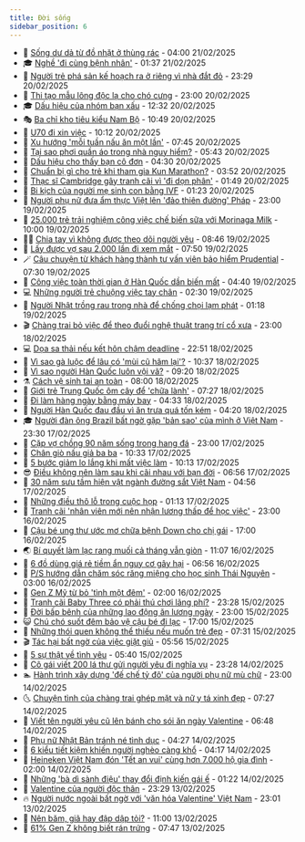 ```yaml
---
title: Đời sống
sidebar_position: 6
---
```


<!-- vnexpress-doi-song:START -->
- 🚀 [Sống dư dả từ đồ nhặt ở thùng rác](https://vnexpress.net/song-du-da-tu-do-nhat-o-thung-rac-4852123.html) - 04:00 21/02/2025
- 🎓 [Nghề &#39;đi cùng bệnh nhân&#39;](https://vnexpress.net/nghe-di-cung-benh-nhan-4851933.html) - 01:37 21/02/2025
- 🚦 [Người trẻ phá sản kế hoạch ra ở riêng vì nhà đắt đỏ](https://vnexpress.net/nguoi-tre-pha-san-ke-hoach-ra-o-rieng-vi-nha-dat-do-4849725.html) - 23:29 20/02/2025
- 🦣 [Thi tạo mẫu lông độc lạ cho chó cưng](https://vnexpress.net/thi-tao-mau-long-doc-la-cho-cho-cung-4852102.html) - 23:00 20/02/2025
- 🎓 [Dấu hiệu của nhóm bạn xấu](https://vnexpress.net/dau-hieu-cua-nhom-ban-xau-4851969.html) - 12:32 20/02/2025
- 🎭 [Ba chỉ kho tiêu kiểu Nam Bộ](https://vnexpress.net/doi-song-cooking-ba-chi-kho-tieu-kieu-nam-bo-4852027.html) - 10:49 20/02/2025
- 🦅 [U70 đi xin việc](https://vnexpress.net/u70-di-xin-viec-4850975.html) - 10:12 20/02/2025
- 🎃 [Xu hướng &#39;mỗi tuần nấu ăn một lần&#39;](https://vnexpress.net/xu-huong-moi-tuan-nau-an-mot-lan-4851920.html) - 07:45 20/02/2025
- 💪 [Tại sao phơi quần áo trong nhà nguy hiểm?](https://vnexpress.net/tai-sao-phoi-quan-ao-trong-nha-nguy-hiem-4851885.html) - 05:43 20/02/2025
- 🐻 [Dấu hiệu cho thấy bạn cô đơn](https://vnexpress.net/dau-hieu-cho-thay-ban-co-don-4851868.html) - 04:30 20/02/2025
- 🧠 [Chuẩn bị gì cho trẻ khi tham gia Kun Marathon?](https://vnexpress.net/chuan-bi-gi-cho-tre-khi-tham-gia-kun-marathon-4851395.html) - 03:52 20/02/2025
- 🐘 [Thạc sĩ Cambridge gây tranh cãi vì &#39;đi dọn phân&#39;](https://vnexpress.net/thac-si-cambridge-gay-tranh-cai-vi-di-don-phan-4851195.html) - 01:49 20/02/2025
- 👹 [Bi kịch của người mẹ sinh con bằng IVF](https://vnexpress.net/bi-kich-cua-nguoi-me-sinh-con-bang-ivf-4851591.html) - 01:23 20/02/2025
- 💂 [Người phụ nữ đưa ẩm thực Việt lên &#39;đảo thiên đường&#39; Pháp](https://vnexpress.net/nguoi-phu-nu-dua-am-thuc-viet-len-dao-thien-duong-phap-4850320.html) - 23:00 19/02/2025
- 🦍 [25.000 trẻ trải nghiệm công việc chế biến sữa với Morinaga Milk](https://vnexpress.net/25-000-tre-trai-nghiem-cong-viec-che-bien-sua-voi-morinaga-milk-4851540.html) - 10:00 19/02/2025
- 🧑‍🏫 [Chia tay vì không được theo dõi người yêu](https://vnexpress.net/chia-tay-vi-khong-duoc-theo-doi-nguoi-yeu-4851127.html) - 08:46 19/02/2025
- 🧰 [Lấy được vợ sau 2.000 lần đi xem mắt](https://vnexpress.net/lay-duoc-vo-sau-2-000-lan-di-xem-mat-4851121.html) - 07:50 19/02/2025
- 🪄 [Câu chuyện từ khách hàng thành tư vấn viên bảo hiểm Prudential](https://vnexpress.net/cau-chuyen-tu-khach-hang-thanh-tu-van-vien-bao-hiem-prudential-4851426.html) - 07:30 19/02/2025
- 🐲 [Công việc toàn thời gian ở Hàn Quốc dần biến mất](https://vnexpress.net/cong-viec-toan-thoi-gian-o-han-quoc-dan-bien-mat-4851074.html) - 04:40 19/02/2025
- 💻 [Những người trẻ chuộng việc tay chân](https://vnexpress.net/nhung-nguoi-tre-chuong-viec-tay-chan-4850125.html) - 02:30 19/02/2025
- 🐘 [Người Nhật trồng rau trong nhà để chống chọi lạm phát](https://vnexpress.net/nguoi-nhat-trong-rau-trong-nha-de-chong-choi-lam-phat-4851173.html) - 01:18 19/02/2025
- 🎬 [Chàng trai bỏ việc để theo đuổi nghệ thuật trang trí cổ xưa](https://vnexpress.net/chang-trai-bo-viec-de-theo-duoi-nghe-thuat-trang-tri-co-xua-4851097.html) - 23:00 18/02/2025
- 💻 [Dọa sa thải nếu kết hôn chậm deadline](https://vnexpress.net/doa-sa-thai-neu-ket-hon-cham-deadline-4851172.html) - 22:51 18/02/2025
- 🧰 [Vì sao gà luộc để lâu có &#39;mùi cũ hâm lại&#39;?](https://vnexpress.net/doi-song-cooking-vi-sao-ga-luoc-de-lau-co-mui-cu-ham-lai-4850085.html) - 10:37 18/02/2025
- 🫣 [Vì sao người Hàn Quốc luôn vội vã?](https://vnexpress.net/vi-sao-nguoi-han-quoc-luon-voi-va-4850947.html) - 09:20 18/02/2025
- ⚗️ [Cách vệ sinh tai an toàn](https://vnexpress.net/cach-ve-sinh-tai-an-toan-4850881.html) - 08:00 18/02/2025
- 🌊 [Giới trẻ Trung Quốc ôm cây để &#39;chữa lành&#39;](https://vnexpress.net/gioi-tre-trung-quoc-om-cay-de-chua-lanh-4850888.html) - 07:27 18/02/2025
- 💃 [Đi làm hàng ngày bằng máy bay](https://vnexpress.net/di-lam-hang-ngay-bang-may-bay-4850855.html) - 04:33 18/02/2025
- 🦆 [Người Hàn Quốc đau đầu vì ăn trưa quá tốn kém](https://vnexpress.net/nguoi-han-quoc-dau-dau-vi-an-trua-qua-ton-kem-4850854.html) - 04:20 18/02/2025
- 🎓 [Người đàn ông Brazil bất ngờ gặp &#39;bản sao&#39; của mình ở Việt Nam](https://vnexpress.net/nguoi-dan-ong-brazil-bat-ngo-gap-ban-sao-cua-minh-o-viet-nam-4850713.html) - 23:30 17/02/2025
- 💪 [Cặp vợ chồng 90 năm sống trong hang đá](https://vnexpress.net/cap-vo-chong-90-nam-song-trong-hang-da-4835121.html) - 23:00 17/02/2025
- 🤔 [Chân giò nấu giả ba ba](https://vnexpress.net/doi-song-cooking-chan-gio-nau-gia-ba-ba-4850081.html) - 10:33 17/02/2025
- 🧰 [5 bước giảm lo lắng khi mất việc làm](https://vnexpress.net/5-buoc-giam-lo-lang-khi-mat-viec-lam-4850654.html) - 10:13 17/02/2025
- 😎 [Điều không nên làm sau khi cãi nhau với bạn đời](https://vnexpress.net/dieu-khong-nen-lam-sau-khi-cai-nhau-voi-ban-doi-4847709.html) - 06:56 17/02/2025
- 🌮 [30 năm sưu tầm hiện vật ngành đường sắt Việt Nam](https://vnexpress.net/30-nam-suu-tam-hien-vat-nganh-duong-sat-viet-nam-4850115.html) - 04:56 17/02/2025
- 🧠 [Những điều thô lỗ trong cuộc họp](https://vnexpress.net/nhung-dieu-tho-lo-trong-cuoc-hop-4849543.html) - 01:13 17/02/2025
- 🎡 [Tranh cãi &#39;nhân viên mới nên nhận lương thấp để học việc&#39;](https://vnexpress.net/tranh-cai-nhan-vien-moi-nen-nhan-luong-thap-de-hoc-viec-4849871.html) - 23:00 16/02/2025
- 🎡 [Cậu bé ung thư ước mơ chữa bệnh Down cho chị gái](https://vnexpress.net/cau-be-ung-thu-uoc-mo-chua-benh-down-cho-chi-gai-4850122.html) - 17:00 16/02/2025
- 🌏 [Bí quyết làm lạc rang muối cả tháng vẫn giòn](https://vnexpress.net/doi-song-cooking-bi-quyet-lam-lac-rang-muoi-ca-thang-van-gion-4850076.html) - 11:07 16/02/2025
- 🐻 [6 đồ dùng giá rẻ tiềm ẩn nguy cơ gây hại](https://vnexpress.net/6-do-dung-gia-re-tiem-an-nguy-co-gay-hai-4849421.html) - 06:56 16/02/2025
- 💂 [P/S hướng dẫn chăm sóc răng miệng cho học sinh Thái Nguyên](https://vnexpress.net/p-s-huong-dan-cham-soc-rang-mieng-cho-hoc-sinh-thai-nguyen-4848817.html) - 03:00 16/02/2025
- 🥸 [Gen Z Mỹ từ bỏ &#39;tình một đêm&#39;](https://vnexpress.net/gen-z-my-tu-bo-tinh-mot-dem-4849635.html) - 02:00 16/02/2025
- 🌋 [Tranh cãi Baby Three có phải thú chơi lãng phí?](https://vnexpress.net/tranh-cai-baby-three-co-phai-thu-choi-lang-phi-4849228.html) - 23:28 15/02/2025
- 🦩 [Đời bấp bênh của những lao động ăn lương ngày](https://vnexpress.net/doi-bap-benh-cua-nhung-lao-dong-an-luong-ngay-4849949.html) - 23:00 15/02/2025
- 😺 [Chú chó suốt đêm bảo vệ cậu bé đi lạc](https://vnexpress.net/chu-cho-suot-dem-bao-ve-cau-be-di-lac-4849981.html) - 17:00 15/02/2025
- 🐻 [Những thói quen không thể thiếu nếu muốn trẻ đẹp](https://vnexpress.net/nhung-thoi-quen-khong-the-thieu-neu-muon-tre-dep-4849020.html) - 07:31 15/02/2025
- 🎬 [Tác hại bất ngờ của việc giặt giũ](https://vnexpress.net/tac-hai-bat-ngo-cua-viec-giat-giu-4849880.html) - 05:56 15/02/2025
- 🎊 [5 sự thật về tình yêu](https://vnexpress.net/5-su-that-ve-tinh-yeu-4849893.html) - 05:40 15/02/2025
- 💄 [Cô gái viết 200 lá thư gửi người yêu đi nghĩa vụ](https://vnexpress.net/co-gai-viet-200-la-thu-gui-nguoi-yeu-di-nghia-vu-4842751.html) - 23:28 14/02/2025
- 🏊 [Hành trình xây dựng &#39;đế chế tỷ đô&#39; của người phụ nữ mù chữ](https://vnexpress.net/hanh-trinh-xay-dung-de-che-ty-do-cua-nguoi-phu-nu-mu-chu-4849289.html) - 23:00 14/02/2025
- 🌜 [Chuyện tình của chàng trai ghép mặt và nữ y tá xinh đẹp](https://vnexpress.net/chuyen-tinh-cua-chang-trai-ghep-mat-va-nu-y-ta-xinh-dep-4849208.html) - 07:27 14/02/2025
- 🤡 [Viết tên người yêu cũ lên bánh cho sói ăn ngày Valentine](https://vnexpress.net/viet-ten-nguoi-yeu-cu-len-banh-cho-soi-an-ngay-valentine-4849480.html) - 06:48 14/02/2025
- 🥰 [Phụ nữ Nhật Bản tránh né tình dục](https://vnexpress.net/phu-nu-nhat-ban-tranh-ne-tinh-duc-4849454.html) - 04:27 14/02/2025
- 🦍 [6 kiểu tiết kiệm khiến người nghèo càng khổ](https://vnexpress.net/6-kieu-tiet-kiem-khien-nguoi-ngheo-cang-kho-4849396.html) - 04:17 14/02/2025
- 🫣 [Heineken Việt Nam đón &#39;Tết an vui&#39; cùng hơn 7.000 hộ gia đình](https://vnexpress.net/heineken-viet-nam-don-tet-an-vui-cung-hon-7-000-ho-gia-dinh-4848818.html) - 02:00 14/02/2025
- 🚦 [Những &#39;bà dì sành điệu&#39; thay đổi định kiến gái ế](https://vnexpress.net/nhung-ba-di-sanh-dieu-thay-doi-dinh-kien-gai-e-4849305.html) - 01:22 14/02/2025
- 🐘 [Valentine của người độc thân](https://vnexpress.net/valentine-cua-nguoi-doc-than-4848314.html) - 23:29 13/02/2025
- 🔥 [Người nước ngoài bất ngờ với &#39;văn hóa Valentine&#39; Việt Nam](https://vnexpress.net/nguoi-nuoc-ngoai-bat-ngo-voi-van-hoa-valentine-viet-nam-4849061.html) - 23:01 13/02/2025
- 🎃 [Nên băm, giã hay đập dập tỏi?](https://vnexpress.net/doi-song-cooking-nen-bam-gia-hay-dap-dap-toi-4848211.html) - 11:00 13/02/2025
- 🥳 [61% Gen Z không biết rán trứng](https://vnexpress.net/61-gen-z-khong-biet-ran-trung-4849074.html) - 07:47 13/02/2025<!-- vnexpress-doi-song:END -->
